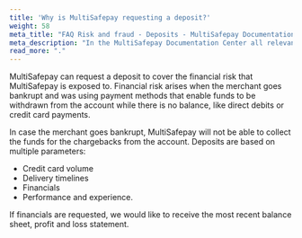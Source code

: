 ```yaml
---
title: 'Why is MultiSafepay requesting a deposit?'
weight: 58
meta_title: "FAQ Risk and fraud - Deposits - MultiSafepay Documentation Center"
meta_description: "In the MultiSafepay Documentation Center all relevant information regarding our Plugins and API. As well as Support pages for Payment Method, Tools and General Questions. You can also find the contact details of our Support Team and Integration Team."
read_more: "."
---
```


MultiSafepay can request a deposit to cover the financial risk that MultiSafepay is exposed to. Financial risk arises when the merchant goes bankrupt and was using payment methods that enable funds to be withdrawn from the account while there is no balance, like direct debits or credit card payments. 

In case the merchant goes bankrupt, MultiSafepay will not be able to collect the funds for the chargebacks from the account. Deposits are based on multiple parameters: 

* Credit card volume
* Delivery timelines
* Financials
* Performance and experience. 

If financials are requested, we would like to receive the most recent balance sheet, profit and loss statement. 

<br>